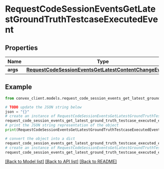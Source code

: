 # RequestCodeSessionEventsGetLatestGroundTruthTestcaseExecutedEvent


## Properties

Name | Type | Description | Notes
------------ | ------------- | ------------- | -------------
**args** | [**RequestCodeSessionEventsGetLatestContentChangeEventArgs**](RequestCodeSessionEventsGetLatestContentChangeEventArgs.md) |  | 

## Example

```python
from convex_client.models.request_code_session_events_get_latest_ground_truth_testcase_executed_event import RequestCodeSessionEventsGetLatestGroundTruthTestcaseExecutedEvent

# TODO update the JSON string below
json = "{}"
# create an instance of RequestCodeSessionEventsGetLatestGroundTruthTestcaseExecutedEvent from a JSON string
request_code_session_events_get_latest_ground_truth_testcase_executed_event_instance = RequestCodeSessionEventsGetLatestGroundTruthTestcaseExecutedEvent.from_json(json)
# print the JSON string representation of the object
print(RequestCodeSessionEventsGetLatestGroundTruthTestcaseExecutedEvent.to_json())

# convert the object into a dict
request_code_session_events_get_latest_ground_truth_testcase_executed_event_dict = request_code_session_events_get_latest_ground_truth_testcase_executed_event_instance.to_dict()
# create an instance of RequestCodeSessionEventsGetLatestGroundTruthTestcaseExecutedEvent from a dict
request_code_session_events_get_latest_ground_truth_testcase_executed_event_from_dict = RequestCodeSessionEventsGetLatestGroundTruthTestcaseExecutedEvent.from_dict(request_code_session_events_get_latest_ground_truth_testcase_executed_event_dict)
```
[[Back to Model list]](../README.md#documentation-for-models) [[Back to API list]](../README.md#documentation-for-api-endpoints) [[Back to README]](../README.md)



